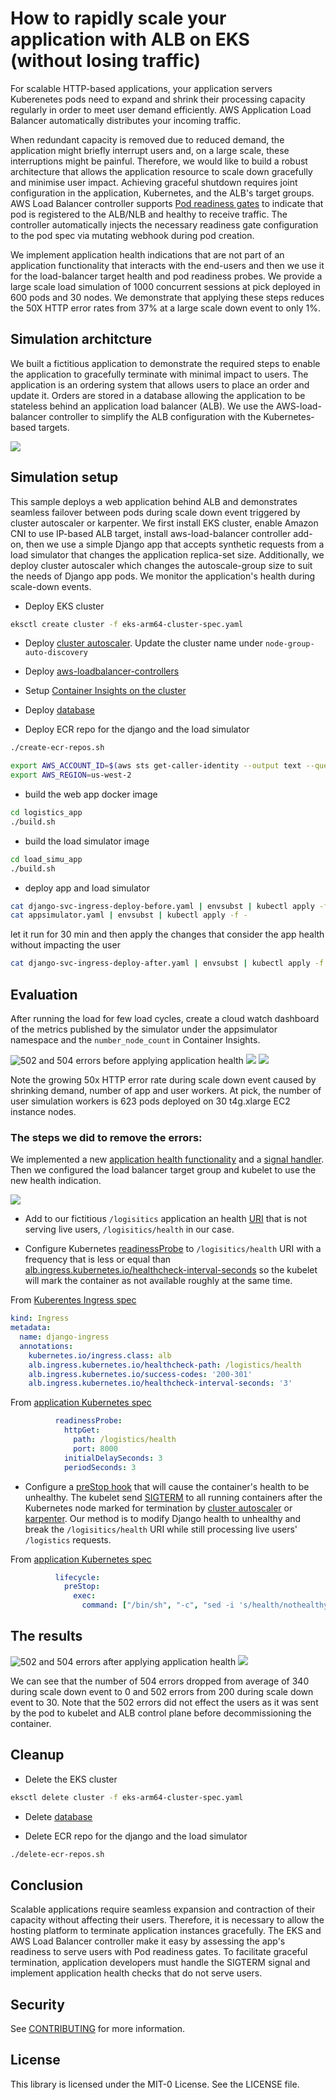 # How to rapidly scale your application with ALB on EKS (without losing traffic)

For scalable HTTP-based applications, your application servers Kuberenetes pods need to expand and shrink their processing capacity regularly in order to meet user demand efficiently. AWS Application Load Balancer automatically distributes your incoming traffic. 

When redundant capacity is removed due to reduced demand, the application might briefly interrupt users and, on a large scale, these interruptions might be painful. Therefore, we would like to build a robust architecture that allows the application resource to scale down gracefully and minimise user impact. Achieving graceful shutdown requires joint configuration in the application, Kubernetes, and the ALB's target groups. AWS Load Balancer controller supports [Pod readiness gates](https://kubernetes-sigs.github.io/aws-load-balancer-controller/v2.4/deploy/pod_readiness_gate/) to indicate that pod is registered to the ALB/NLB and healthy to receive traffic. The controller automatically injects the necessary readiness gate configuration to the pod spec via mutating webhook during pod creation.

We implement application health indications that are not part of an application functionality that interacts with the end-users and then we use it for the load-balancer target health and pod readiness probes. We provide a large scale load simulation of 1000 concurrent sessions at pick deployed in 600 pods and 30 nodes. We demonstrate that applying these steps reduces the 50X HTTP error rates from 37% at a large scale down event to only 1%. 

## Simulation architcture
We built a fictitious application to demonstrate the required steps to enable the application to gracefully terminate with minimal impact to users. The application is an ordering system that allows users to place an order and update it. Orders are stored in a database allowing the application to be stateless behind an application load balancer (ALB). We use the AWS-load-balancer controller to simplify the ALB configuration with the Kubernetes-based targets.  

![](./logisitics-app.before.png)

## Simulation setup
This sample deploys a web application behind ALB and demonstrates seamless failover between pods during scale down event triggered by cluster autoscaler or karpenter. We first install EKS cluster, enable Amazon CNI to use IP-based ALB target, install aws-load-balancer controller add-on, then we use a simple Django app that accepts synthetic requests from a load simulator that changes the application replica-set size. Additionally, we deploy cluster autoscaler which changes the autoscale-group size to suit the needs of Django app pods. We monitor the application's health during scale-down events.

* Deploy EKS cluster 

```bash
eksctl create cluster -f eks-arm64-cluster-spec.yaml
```
* Deploy [cluster autoscaler](./cluster-autoscaler-autodiscover.yaml). Update the cluster name under `node-group-auto-discovery`

* Deploy [aws-loadbalancer-controllers](https://docs.aws.amazon.com/eks/latest/userguide/aws-load-balancer-controller.html)

* Setup [Container Insights on the cluster](https://docs.aws.amazon.com/AmazonCloudWatch/latest/monitoring/deploy-container-insights-EKS.html)

* Deploy [database](https://github.com/aws-samples/amazon-aurora-call-to-amazon-sagemaker-sample/tree/master/multiplayer-matchmaker/aurora-pg-cdk)

* Deploy ECR repo for the django and the load simulator

```bash
./create-ecr-repos.sh
```

```bash
export AWS_ACCOUNT_ID=$(aws sts get-caller-identity --output text --query Account)
export AWS_REGION=us-west-2
```

* build the web app docker image

```bash
cd logistics_app
./build.sh
```

* build the load simulator image

```bash
cd load_simu_app
./build.sh
```

* deploy app and load simulator

```bash
cat django-svc-ingress-deploy-before.yaml | envsubst | kubectl apply -f - 
cat appsimulator.yaml | envsubst | kubectl apply -f -
```
let it run for 30 min and then apply the changes that consider the app health without impacting the user


```bash
cat django-svc-ingress-deploy-after.yaml | envsubst | kubectl apply -f -
```

## Evaluation

After running the load for few load cycles, create a cloud watch dashboard of the metrics published by the simulator under the appsimulator namespace and the `number_node_count` in Container Insights.

![502 and 504 errors before applying application health](./504.before.png)
![](./502.before.png)
![](./nodes.before.png)

Note the growing 50x HTTP error rate during scale down event caused by shrinking demand, number of app and user workers. At pick, the number of user simulation workers is 623 pods deployed on 30 t4g.xlarge EC2 instance nodes. 

### The steps we did to remove the errors:

We implemented a new [application health functionality](logistics_app/logisitcs/health.py) and a [signal handler](https://docs.python.org/3/library/signal.html). Then we configured the load balancer target group and kubelet to use the new health indication. 

![](./logisitics-app.after.png)

* Add to our fictitious `/logisitics` application an health [URI](./logistics_app/logistics/health.py) that is not serving live users, `/logisitics/health` in our case. 

* Configure Kubernetes [readinessProbe](https://kubernetes.io/docs/tasks/configure-pod-container/configure-liveness-readiness-startup-probes/) to  `/logisitics/health` URI with a frequency that is less or equal than [alb.ingress.kubernetes.io/healthcheck-interval-seconds](https://kubernetes-sigs.github.io/aws-load-balancer-controller/v2.2/guide/ingress/annotations/) so the kubelet will mark the container as not available roughly at the same time.

From [Kuberentes Ingress spec](./django-svc-ingress-deploy-after.yaml)
```yaml
kind: Ingress
metadata:
  name: django-ingress
  annotations:
    kubernetes.io/ingress.class: alb
    alb.ingress.kubernetes.io/healthcheck-path: /logistics/health
    alb.ingress.kubernetes.io/success-codes: '200-301'
    alb.ingress.kubernetes.io/healthcheck-interval-seconds: '3'
```

From [application Kubernetes spec](./django-svc-ingress-deploy-after.yaml)
```yaml
          readinessProbe:
            httpGet:
              path: /logistics/health
              port: 8000
            initialDelaySeconds: 3
            periodSeconds: 3
```

* Configure a [preStop hook](https://kubernetes.io/docs/concepts/containers/container-lifecycle-hooks/) that will cause the container's health to be unhealthy. The kubelet send [SIGTERM](https://kubernetes.io/docs/tasks/administer-cluster/safely-drain-node/) to all running containers after the Kubernetes node marked for termination by [cluster autoscaler](https://github.com/kubernetes/autoscaler) or [karpenter](https://karpenter.sh). Our method is to modify Django health to unhealthy and break the `/logisitics/health` URI while still processing live users' `/logistics` requests.

From [application Kubernetes spec](./django-svc-ingress-deploy-after.yaml)
```yaml
          lifecycle:
            preStop:
              exec:
                command: ["/bin/sh", "-c", "sed -i 's/health/nothealthy/g' /usr/src/app/logistics/health.py && sleep 120"]
```

## The results

![502 and 504 errors after applying application health](./504.after.png)
![](./502.after.png)

We can see that the number of 504 errors dropped from average of 340 during scale down event to 0 and 502 errors from 200 during scale down event to 30. Note that the 502 errors did not effect the users as it was sent by the pod to kubelet and ALB control plane before decommissioning the container.  

## Cleanup

* Delete the EKS cluster
```bash
eksctl delete cluster -f eks-arm64-cluster-spec.yaml
```

* Delete [database](https://github.com/aws-samples/amazon-aurora-call-to-amazon-sagemaker-sample/tree/master/multiplayer-matchmaker/aurora-pg-cdk)

* Delete ECR repo for the django and the load simulator

```bash
./delete-ecr-repos.sh
```

## Conclusion
Scalable applications require seamless expansion and contraction of their capacity without affecting their users. Therefore, it is necessary to allow the hosting platform to terminate application instances gracefully. The EKS and AWS Load Balancer controller make it easy by assessing the app's readiness to serve users with Pod readiness gates. To facilitate graceful termination, application developers must handle the SIGTERM signal and implement application health checks that do not serve users.

## Security

See [CONTRIBUTING](CONTRIBUTING.md#security-issue-notifications) for more information.

## License

This library is licensed under the MIT-0 License. See the LICENSE file.
